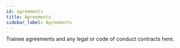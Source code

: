 ```yaml
---
id: agreements
title: Agreements
sidebar_label: Agreements
---
```


Trainee agreements and any legal or code of conduct contracts here.
